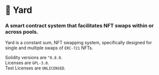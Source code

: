 # 🦋 Yard 
### A smart contract system that facilitates NFT swaps within or across pools.

Yard is a constant sum, NFT swapping system, specifically designed for single and multiple swaps of `ERC-721` NFTs.

Solidity versions are `^0.8.0`.<br>
Licenses are `GPL-3.0`.<br>
Test Licenses are `UNLICENSED`.
